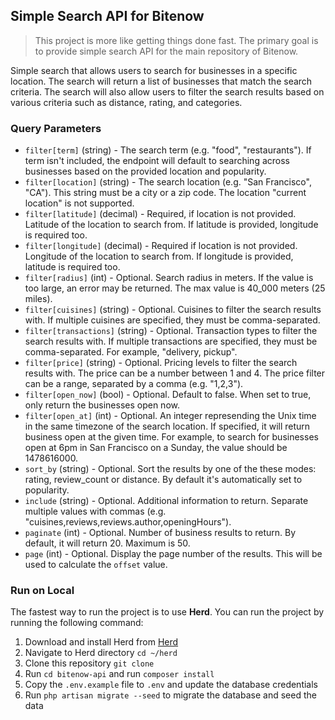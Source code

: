 ## Simple Search API for Bitenow

> This project is more like getting things done fast. The primary goal is to provide simple search API for the main repository of Bitenow.

Simple search that allows users to search for businesses in a specific location. The search will return a list of businesses that match the search criteria. The search will also allow users to filter the search results based on various criteria such as distance, rating, and categories.

### Query Parameters

-   `filter[term]` (string) - The search term (e.g. "food", "restaurants"). If term isn't included, the endpoint will default to searching across businesses based on the provided location and popularity.
-   `filter[location]` (string) - The search location (e.g. "San Francisco", "CA"). This string must be a city or a zip code. The location "current location" is not supported.
-   `filter[latitude]` (decimal) - Required, if location is not provided. Latitude of the location to search from. If latitude is provided, longitude is required too.
-   `filter[longitude]` (decimal) - Required if location is not provided. Longitude of the location to search from. If longitude is provided, latitude is required too.
-   `filter[radius]` (int) - Optional. Search radius in meters. If the value is too large, an error may be returned. The max value is 40_000 meters (25 miles).
-   `filter[cuisines]` (string) - Optional. Cuisines to filter the search results with. If multiple cuisines are specified, they must be comma-separated.
-   `filter[transactions]` (string) - Optional. Transaction types to filter the search results with. If multiple transactions are specified, they must be comma-separated. For example, "delivery, pickup".
-   `filter[price]` (string) - Optional. Pricing levels to filter the search results with. The price can be a number between 1 and 4. The price filter can be a range, separated by a comma (e.g. "1,2,3").
-   `filter[open_now]` (bool) - Optional. Default to false. When set to true, only return the businesses open now.
-   `filter[open_at]` (int) - Optional. An integer represending the Unix time in the same timezone of the search location. If specified, it will return business open at the given time. For example, to search for businesses open at 6pm in San Francisco on a Sunday, the value should be 1478616000.
-   `sort_by` (string) - Optional. Sort the results by one of the these modes: rating, review_count or distance. By default it's automatically set to popularity.
-   `include` (string) - Optional. Additional information to return. Separate multiple values with commas (e.g. "cuisines,reviews,reviews.author,openingHours").
-   `paginate` (int) - Optional. Number of business results to return. By default, it will return 20. Maximum is 50.
-   `page` (int) - Optional. Display the page number of the results. This will be used to calculate the `offset` value.

### Run on Local

The fastest way to run the project is to use **Herd**. You can run the project by running the following command:

1. Download and install Herd from [Herd](https://herd.laravel.com)
2. Navigate to Herd directory `cd ~/herd`
3. Clone this repository `git clone`
4. Run `cd bitenow-api` and run `composer install`
5. Copy the `.env.example` file to `.env` and update the database credentials
6. Run `php artisan migrate --seed` to migrate the database and seed the data
